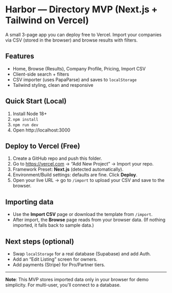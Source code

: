 
# Harbor — Directory MVP (Next.js + Tailwind on Vercel)

A small 3-page app you can deploy free to Vercel. Import your companies via CSV (stored in the browser) and browse results with filters.

## Features
- Home, Browse (Results), Company Profile, Pricing, Import CSV
- Client-side search + filters
- CSV importer (uses PapaParse) and saves to `localStorage`
- Tailwind styling, clean and responsive

## Quick Start (Local)
1. Install Node 18+
2. `npm install`
3. `npm run dev`
4. Open http://localhost:3000

## Deploy to Vercel (Free)
1. Create a GitHub repo and push this folder.
2. Go to https://vercel.com → “Add New Project” → Import your repo.
3. Framework Preset: **Next.js** (detected automatically).
4. Environment/Build settings: defaults are fine. Click **Deploy**.
5. Open your live URL → go to `/import` to upload your CSV and save to the browser.

## Importing data
- Use the **Import CSV** page or download the template from `/import`.
- After import, the **Browse** page reads from your browser data. (If nothing imported, it falls back to sample data.)

## Next steps (optional)
- Swap `localStorage` for a real database (Supabase) and add Auth.
- Add an “Edit Listing” screen for owners.
- Add payments (Stripe) for Pro/Partner tiers.

---

**Note**: This MVP stores imported data only in your browser for demo simplicity. For multi-user, you'll connect to a database.
